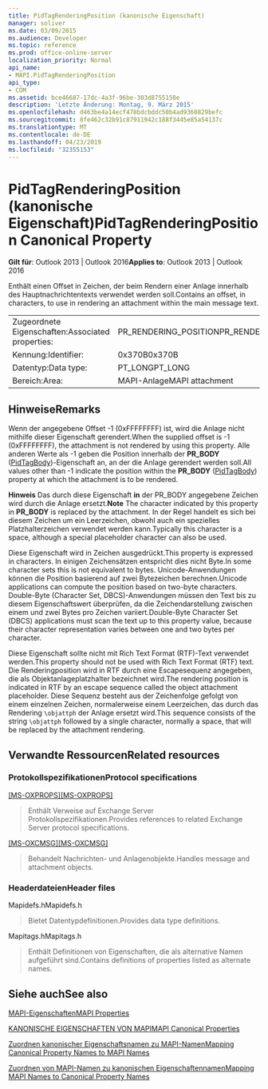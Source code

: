 ```yaml
---
title: PidTagRenderingPosition (kanonische Eigenschaft)
manager: soliver
ms.date: 03/09/2015
ms.audience: Developer
ms.topic: reference
ms.prod: office-online-server
localization_priority: Normal
api_name:
- MAPI.PidTagRenderingPosition
api_type:
- COM
ms.assetid: bce46687-17dc-4a3f-96be-303d8755158e
description: 'Letzte Änderung: Montag, 9. März 2015'
ms.openlocfilehash: d463be4a14ecf478bdcbddc50b4ad9360829befc
ms.sourcegitcommit: 8fe462c32b91c87911942c188f3445e85a54137c
ms.translationtype: MT
ms.contentlocale: de-DE
ms.lasthandoff: 04/23/2019
ms.locfileid: "32355153"
---
```

# <a name="pidtagrenderingposition-canonical-property"></a><span data-ttu-id="621d3-103">PidTagRenderingPosition (kanonische Eigenschaft)</span><span class="sxs-lookup"><span data-stu-id="621d3-103">PidTagRenderingPosition Canonical Property</span></span>

  
  
<span data-ttu-id="621d3-104">**Gilt für**: Outlook 2013 | Outlook 2016</span><span class="sxs-lookup"><span data-stu-id="621d3-104">**Applies to**: Outlook 2013 | Outlook 2016</span></span> 
  
<span data-ttu-id="621d3-105">Enthält einen Offset in Zeichen, der beim Rendern einer Anlage innerhalb des Hauptnachrichtentexts verwendet werden soll.</span><span class="sxs-lookup"><span data-stu-id="621d3-105">Contains an offset, in characters, to use in rendering an attachment within the main message text.</span></span>
  
|||
|:-----|:-----|
|<span data-ttu-id="621d3-106">Zugeordnete Eigenschaften:</span><span class="sxs-lookup"><span data-stu-id="621d3-106">Associated properties:</span></span>  <br/> |<span data-ttu-id="621d3-107">PR_RENDERING_POSITION</span><span class="sxs-lookup"><span data-stu-id="621d3-107">PR_RENDERING_POSITION</span></span>  <br/> |
|<span data-ttu-id="621d3-108">Kennung:</span><span class="sxs-lookup"><span data-stu-id="621d3-108">Identifier:</span></span>  <br/> |<span data-ttu-id="621d3-109">0x370B</span><span class="sxs-lookup"><span data-stu-id="621d3-109">0x370B</span></span>  <br/> |
|<span data-ttu-id="621d3-110">Datentyp:</span><span class="sxs-lookup"><span data-stu-id="621d3-110">Data type:</span></span>  <br/> |<span data-ttu-id="621d3-111">PT_LONG</span><span class="sxs-lookup"><span data-stu-id="621d3-111">PT_LONG</span></span>  <br/> |
|<span data-ttu-id="621d3-112">Bereich:</span><span class="sxs-lookup"><span data-stu-id="621d3-112">Area:</span></span>  <br/> |<span data-ttu-id="621d3-113">MAPI-Anlage</span><span class="sxs-lookup"><span data-stu-id="621d3-113">MAPI attachment</span></span>  <br/> |
   
## <a name="remarks"></a><span data-ttu-id="621d3-114">Hinweise</span><span class="sxs-lookup"><span data-stu-id="621d3-114">Remarks</span></span>

<span data-ttu-id="621d3-115">Wenn der angegebene Offset -1 (0xFFFFFFFF) ist, wird die Anlage nicht mithilfe dieser Eigenschaft gerendert.</span><span class="sxs-lookup"><span data-stu-id="621d3-115">When the supplied offset is -1 (0xFFFFFFFF), the attachment is not rendered by using this property.</span></span> <span data-ttu-id="621d3-116">Alle anderen Werte als -1 geben die Position innerhalb der **PR_BODY** ([PidTagBody](pidtagbody-canonical-property.md))-Eigenschaft an, an der die Anlage gerendert werden soll.</span><span class="sxs-lookup"><span data-stu-id="621d3-116">All values other than -1 indicate the position within the **PR_BODY** ([PidTagBody](pidtagbody-canonical-property.md)) property at which the attachment is to be rendered.</span></span>
  
 <span data-ttu-id="621d3-117">**Hinweis** Das durch diese Eigenschaft **in** der PR_BODY angegebene Zeichen wird durch die Anlage ersetzt.</span><span class="sxs-lookup"><span data-stu-id="621d3-117">**Note** The character indicated by this property in **PR_BODY** is replaced by the attachment.</span></span> <span data-ttu-id="621d3-118">In der Regel handelt es sich bei diesem Zeichen um ein Leerzeichen, obwohl auch ein spezielles Platzhalterzeichen verwendet werden kann.</span><span class="sxs-lookup"><span data-stu-id="621d3-118">Typically this character is a space, although a special placeholder character can also be used.</span></span> 
  
<span data-ttu-id="621d3-119">Diese Eigenschaft wird in Zeichen ausgedrückt.</span><span class="sxs-lookup"><span data-stu-id="621d3-119">This property is expressed in characters.</span></span> <span data-ttu-id="621d3-120">In einigen Zeichensätzen entspricht dies nicht Byte.</span><span class="sxs-lookup"><span data-stu-id="621d3-120">In some character sets this is not equivalent to bytes.</span></span> <span data-ttu-id="621d3-121">Unicode-Anwendungen können die Position basierend auf zwei Bytezeichen berechnen.</span><span class="sxs-lookup"><span data-stu-id="621d3-121">Unicode applications can compute the position based on two-byte characters.</span></span> <span data-ttu-id="621d3-122">Double-Byte (Character Set, DBCS)-Anwendungen müssen den Text bis zu diesem Eigenschaftswert überprüfen, da die Zeichendarstellung zwischen einem und zwei Bytes pro Zeichen variiert.</span><span class="sxs-lookup"><span data-stu-id="621d3-122">Double-Byte Character Set (DBCS) applications must scan the text up to this property value, because their character representation varies between one and two bytes per character.</span></span>
  
<span data-ttu-id="621d3-123">Diese Eigenschaft sollte nicht mit Rich Text Format (RTF)-Text verwendet werden.</span><span class="sxs-lookup"><span data-stu-id="621d3-123">This property should not be used with Rich Text Format (RTF) text.</span></span> <span data-ttu-id="621d3-124">Die Renderingposition wird in RTF durch eine Escapesequenz angegeben, die als Objektanlageplatzhalter bezeichnet wird.</span><span class="sxs-lookup"><span data-stu-id="621d3-124">The rendering position is indicated in RTF by an escape sequence called the object attachment placeholder.</span></span> <span data-ttu-id="621d3-125">Diese Sequenz besteht aus der Zeichenfolge gefolgt von einem einzelnen Zeichen, normalerweise einem Leerzeichen, das durch das Rendering  `\objattph` der Anlage ersetzt wird.</span><span class="sxs-lookup"><span data-stu-id="621d3-125">This sequence consists of the string  `\objattph` followed by a single character, normally a space, that will be replaced by the attachment rendering.</span></span> 
  
## <a name="related-resources"></a><span data-ttu-id="621d3-126">Verwandte Ressourcen</span><span class="sxs-lookup"><span data-stu-id="621d3-126">Related resources</span></span>

### <a name="protocol-specifications"></a><span data-ttu-id="621d3-127">Protokollspezifikationen</span><span class="sxs-lookup"><span data-stu-id="621d3-127">Protocol specifications</span></span>

<span data-ttu-id="621d3-128">[[MS-OXPROPS]](https://msdn.microsoft.com/library/f6ab1613-aefe-447d-a49c-18217230b148%28Office.15%29.aspx)</span><span class="sxs-lookup"><span data-stu-id="621d3-128">[[MS-OXPROPS]](https://msdn.microsoft.com/library/f6ab1613-aefe-447d-a49c-18217230b148%28Office.15%29.aspx)</span></span>
  
> <span data-ttu-id="621d3-129">Enthält Verweise auf Exchange Server Protokollspezifikationen.</span><span class="sxs-lookup"><span data-stu-id="621d3-129">Provides references to related Exchange Server protocol specifications.</span></span>
    
<span data-ttu-id="621d3-130">[[MS-OXCMSG]](https://msdn.microsoft.com/library/7fd7ec40-deec-4c06-9493-1bc06b349682%28Office.15%29.aspx)</span><span class="sxs-lookup"><span data-stu-id="621d3-130">[[MS-OXCMSG]](https://msdn.microsoft.com/library/7fd7ec40-deec-4c06-9493-1bc06b349682%28Office.15%29.aspx)</span></span>
  
> <span data-ttu-id="621d3-131">Behandelt Nachrichten- und Anlagenobjekte.</span><span class="sxs-lookup"><span data-stu-id="621d3-131">Handles message and attachment objects.</span></span>
    
### <a name="header-files"></a><span data-ttu-id="621d3-132">Headerdateien</span><span class="sxs-lookup"><span data-stu-id="621d3-132">Header files</span></span>

<span data-ttu-id="621d3-133">Mapidefs.h</span><span class="sxs-lookup"><span data-stu-id="621d3-133">Mapidefs.h</span></span>
  
> <span data-ttu-id="621d3-134">Bietet Datentypdefinitionen.</span><span class="sxs-lookup"><span data-stu-id="621d3-134">Provides data type definitions.</span></span>
    
<span data-ttu-id="621d3-135">Mapitags.h</span><span class="sxs-lookup"><span data-stu-id="621d3-135">Mapitags.h</span></span>
  
> <span data-ttu-id="621d3-136">Enthält Definitionen von Eigenschaften, die als alternative Namen aufgeführt sind.</span><span class="sxs-lookup"><span data-stu-id="621d3-136">Contains definitions of properties listed as alternate names.</span></span>
    
## <a name="see-also"></a><span data-ttu-id="621d3-137">Siehe auch</span><span class="sxs-lookup"><span data-stu-id="621d3-137">See also</span></span>



[<span data-ttu-id="621d3-138">MAPI-Eigenschaften</span><span class="sxs-lookup"><span data-stu-id="621d3-138">MAPI Properties</span></span>](mapi-properties.md)
  
[<span data-ttu-id="621d3-139">KANONISCHE EIGENSCHAFTEN VON MAPI</span><span class="sxs-lookup"><span data-stu-id="621d3-139">MAPI Canonical Properties</span></span>](mapi-canonical-properties.md)
  
[<span data-ttu-id="621d3-140">Zuordnen kanonischer Eigenschaftsnamen zu MAPI-Namen</span><span class="sxs-lookup"><span data-stu-id="621d3-140">Mapping Canonical Property Names to MAPI Names</span></span>](mapping-canonical-property-names-to-mapi-names.md)
  
[<span data-ttu-id="621d3-141">Zuordnen von MAPI-Namen zu kanonischen Eigenschaftennamen</span><span class="sxs-lookup"><span data-stu-id="621d3-141">Mapping MAPI Names to Canonical Property Names</span></span>](mapping-mapi-names-to-canonical-property-names.md)

